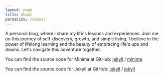 ```yaml
---
layout: page
title: About
permalink: /about/
---
```


A personal blog, where I share my life's lessons and experiences. Join me on this journey of self-discovery, growth, and simple living. I believe in the power of lifelong learning and the beauty of embracing life's ups and downs. Let's navigate this adventure together.

You can find the source code for Minima at GitHub:
[jekyll][jekyll-organization] /
[minima](https://github.com/jekyll/minima)

You can find the source code for Jekyll at GitHub:
[jekyll][jekyll-organization] /
[jekyll](https://github.com/jekyll/jekyll)


[jekyll-organization]: https://github.com/jekyll
